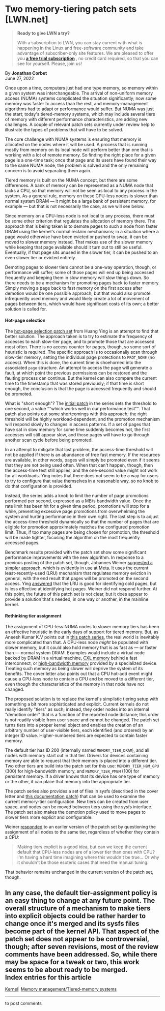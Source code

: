 # Two memory-tiering patch sets [LWN.net]

> **Ready to give LWN a try?**
> 
> With a subscription to LWN, you can stay current with what is happening in the Linux and free-software community and take advantage of subscriber-only site features. We are pleased to offer you **[a free trial subscription](https://lwn.net/Promo/nst-trial/claim)** , no credit card required, so that you can see for yourself. Please, join us! 

By **Jonathan Corbet**  
June 27, 2022 

Once upon a time, computers just had one type memory, so memory within a given system was interchangeable. The arrival of non-uniform memory access (NUMA) systems complicated the situation significantly; now some memory was faster to access than the rest, and memory-management algorithms had to adapt or performance would suffer. But NUMA was just the start; today's tiered-memory systems, which may include several tiers of memory with different performance characteristics, are adding new challenges. A couple of relevant patch sets currently under review help to illustrate the types of problems that will have to be solved. 

The core challenge with NUMA systems is ensuring that memory is allocated on the nodes where it will be used. A process that is running mostly from memory on its local node will perform better than one that is working with a lot of remote memory. So finding the right place for a given page is a one-time task; once that page and its users have found their way to the same NUMA node, the problem is solved and the only remaining concern is to avoid separating them again. 

Tiered memory is built on the NUMA concept, but there are some differences. A bank of memory can be represented as a NUMA node that lacks a CPU, so that memory will not be seen as local to any process in the system. As a general rule, memory on these CPU-less nodes is slower than normal system DRAM — it might be a large bank of persistent memory, for example — but that is not necessarily the case, as we will see below. 

Since memory on a CPU-less node is not local to any process, there must be some other criterion that regulates the allocation of memory there. The approach that is being taken is to demote pages to such a node from faster DRAM using the kernel's normal reclaim mechanisms; in a situation where a page would otherwise have been evicted or pushed to swap, it can be moved to slower memory instead. That makes use of the slower memory while keeping that page available should it turn out to still be useful. Eventually, if that page sits unused in the slower tier, it can be pushed to an even slower tier or evicted entirely. 

Demoting pages to slower tiers cannot be a one-way operation, though, or performance will suffer; some of those pages will end up being accessed frequently and keeping them in slow memory will slow things down. So there needs to be a mechanism for promoting pages back to faster memory. Simply moving a page back to fast memory on the first access after demotion would be one possible approach, but that would also promote infrequently used memory and would likely create a lot of movement of pages between tiers, which would have significant costs of its own; a better solution is called for. 

#### Hot-page selection

The [hot-page selection patch set](/ml/linux-kernel/20220622083519.708236-1-ying.huang@intel.com/) from Huang Ying is an attempt to find that better solution. The approach taken is to try to estimate the frequency of accesses to each slow-tier page, and to promote those that are accessed most often. There is no access counter for pages, though, so some sort of heuristic is required. The specific approach is to occasionally scan through slow-tier memory, setting the individual page protections to `PROT_NONE` (no access). When this is done, the current time is shoehorned into the associated `page` structure. An attempt to access the page will generate a fault, at which point the previous permissions can be restored and the faulting process can continue. But the kernel can also compare the current time to the timestamp that was stored previously; if that time is short enough, the conclusion is that the page is accessed frequently and should be promoted. 

What is "short enough"? The [initial patch](/ml/linux-kernel/20220622083519.708236-2-ying.huang@intel.com/) in the series sets the threshold to one second, a value ""which works well in our performance test"". That patch also points out some shortcomings with this approach; the right threshold will be highly workload-dependent, and the promotion mechanism will respond slowly to changes in access patterns. If a set of pages that have sat in slow memory for some time suddenly becomes hot, the first accesses will still appear slow, and those pages will have to go through another scan cycle before being promoted. 

In an attempt to mitigate that last problem, the access-time threshold will not be applied if there is an abundance of free fast memory. If the resources are available, in other words, pages will simply be promoted even if it seems that they are not being used often. When that can't happen, though, then the access-time test still applies, and the one-second value might not work for all workloads. Ying notes that there does not seem to be a way for users to try to configure that value themselves in a reasonable way, so no knob to do that configuration is provided. 

Instead, the series adds a knob to limit the number of page promotions performed per second, expressed as a MB/s bandwidth value. Once the rate limit has been hit for a given time period, promotions will stop for a while, preventing excessive page promotions from overwhelming the system and hurting performance in their own right. The last step is to adjust the access-time threshold dynamically so that the number of pages that are eligible for promotion approximately matches the configured promotion limit. Thus, if too many pages are being chosen for promotion, the threshold will be made tighter, focusing the algorithm on the most frequently accessed pages. 

Benchmark results provided with the patch set show some significant performance improvements with the new algorithm. In response to a previous posting of the patch set, though, Johannes Weiner [suggested a simpler approach](/ml/linux-kernel/YqipqdGwNqQDxb%2F6@cmpxchg.org/), which is evidently in use at Meta. It uses the current least-recently-used (LRU) mechanism that regulates memory eviction in general, with the end result that pages will be promoted on the second access. Ying [answered](/ml/linux-kernel/98651df913231327d5167116b65de26c7d390a2c.camel@intel.com/) that the LRU is good for identifying cold pages, but is less effective at identifying hot pages. Weiner did not respond further. At this point, the future of this patch set is not clear, but it does appear to provide a solution that's needed, in one way or another, in the mainline kernel. 

#### Rethinking tier assignment

The assignment of CPU-less NUMA nodes to slower memory tiers has been an effective heuristic in the early days of support for tiered memory. But, as Aneesh Kumar K.V points out in [this patch series](/ml/linux-kernel/20220622082513.467538-1-aneesh.kumar@linux.ibm.com/), the real world is inevitably more complicated than that. A CPU-less node _might_ be populated with slower memory, but it could also hold memory that is as fast as — or faster than — normal system DRAM. Examples would include a virtual node backed by DRAM in a virtual machine, [CXL memory](/Articles/894598/) behind a fast interconnect, or [high-bandwidth memory](https://en.wikipedia.org/wiki/High_Bandwidth_Memory) provided by a specialized device. Treating such memory as being slower will deprive the system of its benefits. The cover letter also points out that a CPU hot-add event might cause a CPU-less node to contain a CPU and be moved to a different tier, even though the characteristics of the memory in that node have not changed. 

The proposed solution is to replace the kernel's simplistic tiering setup with something a bit more sophisticated and explicit. Current kernels do not really identify "tiers" as such; instead, they order nodes into an internal "demotion order" that is a function of the reported node distance; this order is not readily visible from user space and cannot be changed. The patch set turns tiers into a proper kernel object and enables the creation of an arbitrary number of user-visible tiers, each identified (and ordered) by an integer ID value. Higher-numbered tiers are expected to contain faster memory. 

The default tier has ID 200 (internally named `MEMORY_TIER_DRAM`), and all nodes with memory start out in that tier. Drivers for devices containing memory are able to request that their memory is placed into a different tier. Two other tiers are build into the patch set for this use: `MEMORY_TIER_HBM_GPU` (300) for high-bandwidth memory, and `MEMORY_TIER_PMEM` (100) for persistent memory. If a driver knows that its device has one type of memory or the other, it can place that memory into the appropriate tier. 

The patch series also provides a set of files in sysfs (described in the cover letter and [this documentation patch](/ml/linux-kernel/20220622082513.467538-12-aneesh.kumar@linux.ibm.com/)) that can be used to examine the current memory-tier configuration. New tiers can be created from user space, and nodes can be moved between tiers using the sysfs interface. The patch set also makes the demotion policy used to move pages to slower tiers more explicit and configurable. 

Weiner [responded](/ml/linux-kernel/YqCq0cUCnQmS6SV4@cmpxchg.org/) to an earlier version of the patch set by questioning the assignment of all nodes to the same tier, regardless of whether they contain a CPU: 

> Making tiers explicit is a good idea, but can we keep the current default that CPU-less nodes are of a lower tier than ones with CPU? I'm having a hard time imagining where this wouldn't be true... Or why it shouldn't be those esoteric cases that need the manual tuning. 

That behavior remains unchanged in the current version of the patch set, though. 

In any case, the default tier-assignment policy is an easy thing to change at any future point. The overall structure of a mechanism to make tiers into explicit objects could be rather harder to change once it's merged and its sysfs files become part of the kernel API. That aspect of the patch set does not appear to be controversial, though; after seven revisions, most of the review comments have been addressed. So, while there may be space for a tweak or two, this work seems to be about ready to be merged.  
Index entries for this article  
---  
[Kernel](/Kernel/Index)| [Memory management/Tiered-memory systems](/Kernel/Index#Memory_management-Tiered-memory_systems)  
  


* * *

to post comments 
